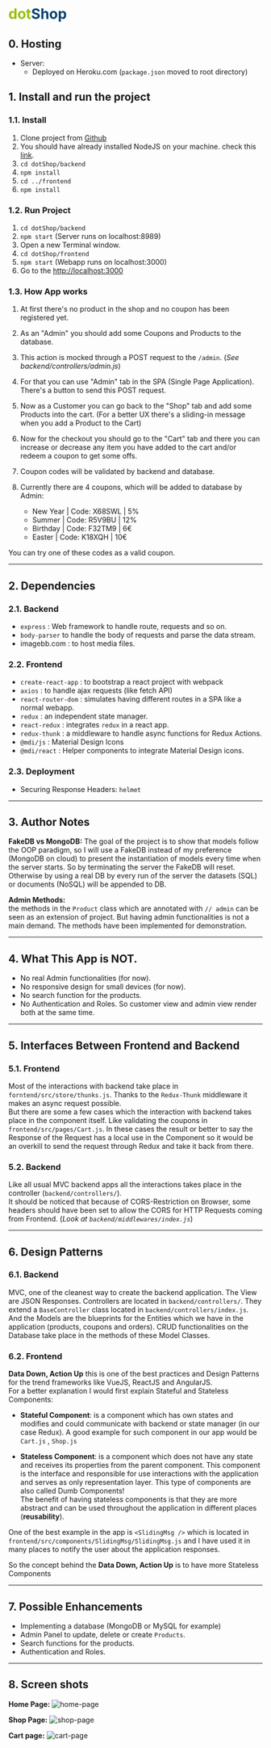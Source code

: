 # <span style="color: #97bf0d;">dot</span><span style="color: #004272;">Shop</span>

## 0. Hosting
* Server:
    * Deployed on Heroku.com (``package.json`` moved to root directory)

## 1. Install and run the project

### 1.1. Install
1. Clone project from [Github](https://github.com/nancologist/dotShop)
2. You should have already installed NodeJS on your machine. check this [link](https://nodejs.org/en/).
3. ``cd dotShop/backend``
4. ``npm install``
5. ``cd ../frontend``
6. ``npm install``

### 1.2. Run Project
1. ``cd dotShop/backend``
2. ``npm start`` (Server runs on localhost:8989)
3. Open a new Terminal window.
4. ``cd dotShop/frontend``
5. ``npm start`` (Webapp runs on localhost:3000)
6. Go to the [http://localhost:3000](http://localhost:3000)

### 1.3. How App works

1. At first there's no product in the shop and no coupon has been registered yet. 

2. As an "Admin" you should add some Coupons and Products to the database. 

3. This action is mocked through a POST request to the ``/admin``. (_See backend/controllers/admin.js_)

4. For that you can use "Admin" tab in the SPA (Single Page Application). There's a button to send this POST request. 

5. Now as a Customer you can go back to the "Shop" tab and add some Products into the cart. (For a better UX there's a sliding-in message when you add a Product to the Cart)

6. Now for the checkout you should go to the "Cart" tab and there you can increase or decrease any item you have added to the cart and/or redeem a coupon to get some offs.

7. Coupon codes will be validated by backend and database.

8. Currently there are 4 coupons, which will be added to database by Admin:
    * New Year | Code: X68SWL | 5%
    * Summer | Code: R5V9BU | 12%
    * Birthday | Code: F32TM9 | 6€
    * Easter | Code: K18XQH | 10€

You can try one of these codes as a valid coupon.

___

## 2. Dependencies

### 2.1. Backend
* ``express`` : Web framework to handle route, requests and so on.
* ``body-parser`` to handle the body of requests and parse the data stream.
* imagebb.com : to host media files.

### 2.2. Frontend
* ``create-react-app`` : to bootstrap a react project with webpack
* ``axios`` : to handle ajax requests (like fetch API)
* ``react-router-dom`` : simulates having different routes in a SPA like a normal webapp.
* ``redux`` : an independent state manager.
* ``react-redux`` : integrates ``redux`` in a react app.
* ``redux-thunk`` : a middleware to handle async functions for Redux Actions.
* ``@mdi/js`` : Material Design Icons
* ``@mdi/react`` : Helper components to integrate Material Design icons.

### 2.3. Deployment
* Securing Response Headers: ``helmet``

___

## 3. Author Notes

__FakeDB vs MongoDB:__
The goal of the project is to show that models follow the OOP paradigm, so I will use a FakeDB instead of my preference (MongoDB on cloud) to present the instantiation of models every time when the server starts. So by terminating the server the FakeDB will reset. Otherwise by using a real DB by every run of the server the datasets (SQL) or documents (NoSQL) will be appended to DB.

__Admin Methods:__  
the methods in the ``Product`` class which are annotated with ``// admin`` can be seen as an extension of project. But having admin functionalities is not a main demand. The methods have been implemented for demonstration.

___

## 4. What This App is NOT.
* No real Admin functionalities (for now).
* No responsive design for small devices (for now).
* No search function for the products.
* No Authentication and Roles. So customer view and admin view render both at the same time.

___

## 5. Interfaces Between Frontend and Backend

### 5.1. Frontend
Most of the interactions with backend take place in ``forntend/src/store/thunks.js``. Thanks to the ``Redux-Thunk`` middleware it makes an async request possible.  
But there are some a few cases which the interaction with backend takes place in the component itself. Like validating the coupons in ``frontend/src/pages/Cart.js``. In these cases the result or better to say the Response of the Request has a local use in the Component so it would be an overkill to send the request through Redux and take it back from there.

### 5.2. Backend
Like all usual MVC backend apps all the interactions takes place in the controller (``backend/controllers/``).  
It should be noticed that because of CORS-Restriction on Browser, some headers should have been set to allow the CORS for HTTP Requests coming from Frontend. (_Look at ``backend/middlewares/index.js``_)
___

## 6. Design Patterns

### 6.1. Backend
MVC, one of the cleanest way to create the backend application. The View are JSON Responses. Controllers are located in ``backend/controllers/``. They extend a ``BaseController`` class located in ``backend/controllers/index.js``. And the Models are the blueprints for the Entities which we have in the application (products, coupons and orders). CRUD functionalities on the Database take place in the methods of these Model Classes.

### 6.2. Frontend
__Data Down, Action Up__ this is one of the best practices and Design Patterns for the trend frameworks like VueJS, ReactJS and AngularJS.  
For a better explanation I would first explain Stateful and Stateless Components:

* __Stateful Component__: is a component which has own states and modifies and could communicate with backend or state manager (in our case Redux). A good example for such component in our app would be ``Cart.js`` , ``Shop.js``

* __Stateless Component__: is a component which does not have any state and receives its properties from the parent component. This component is the interface and responsible for use interactions with the application and serves as only representation layer. This type of components are also called Dumb Components!  
The benefit of having stateless components is that they are more abstract and can be used throughout the application in different places (__reusability__).

One of the best example in the app is ``<SlidingMsg />`` which is located in ``frontend/src/components/SlidingMsg/SlidingMsg.js`` and I have used it in many places to notify the user about the application responses.

So the concept behind the __Data Down, Action Up__ is to have more Stateless Components
___

## 7. Possible Enhancements

* Implementing a database (MongoDB or MySQL for example)
* Admin Panel to update, delete or create ``Products``.
* Search functions for the products.
* Authentication and Roles.

___

## 8. Screen shots

__Home Page:__
![home-page](https://i.ibb.co/64pT5TP/01.png)

__Shop Page:__
![shop-page](https://i.ibb.co/ZznnkV7/02.png)

__Cart page:__
![cart-page](https://i.ibb.co/YpJF8np/03.png)
 